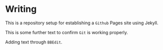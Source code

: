 # Writing

This is a repository setup for establishing a `Github` Pages site using Jekyll.

This is some further text to confirm `Git` is working properly.

Adding text through `BBEdit`. 
